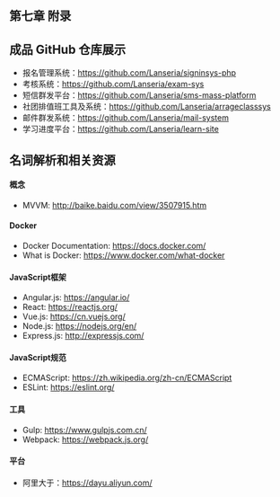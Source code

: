 ## 第七章 附录

## 成品 GitHub 仓库展示

- 报名管理系统：https://github.com/Lanseria/signinsys-php
- 考核系统：https://github.com/Lanseria/exam-sys
- 短信群发平台：https://github.com/Lanseria/sms-mass-platform
- 社团排值班工具及系统：https://github.com/Lanseria/arrageclasssys
- 邮件群发系统：https://github.com/Lanseria/mail-system
- 学习进度平台：https://github.com/Lanseria/learn-site

## 名词解析和相关资源

#### 概念

- MVVM: http://baike.baidu.com/view/3507915.htm

#### Docker

- Docker Documentation: https://docs.docker.com/
- What is Docker: https://www.docker.com/what-docker

#### JavaScript框架

- Angular.js: https://angular.io/
- React: https://reactjs.org/
- Vue.js: https://cn.vuejs.org/
- Node.js: https://nodejs.org/en/
- Express.js: http://expressjs.com/

#### JavaScript规范

- ECMAScript: https://zh.wikipedia.org/zh-cn/ECMAScript
- ESLint: https://eslint.org/

#### 工具

- Gulp: https://www.gulpjs.com.cn/
- Webpack: https://webpack.js.org/

#### 平台

- 阿里大于：https://dayu.aliyun.com/